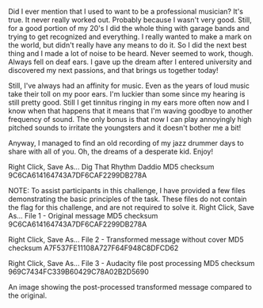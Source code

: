 Did I ever mention that I used to want to be a professional musician? It's true. It never really worked out. Probably because I wasn't very good. Still, for a good portion of my 20's I did the whole thing with garage bands and trying to get recognized and everything. I really wanted to make a mark on the world, but didn't really have any means to do it. So I did the next best thing and I made a lot of noise to be heard. Never seemed to work, though. Always fell on deaf ears. I gave up the dream after I entered university and discovered my next passions, and that brings us together today!

Still, I've always had an affinity for music. Even as the years of loud music take their toll on my poor ears. I'm luckier than some since my hearing is still pretty good. Still I get tinnitus ringing in my ears more often now and I know when that happens that it means that I'm waving goodbye to another frequency of sound. The only bonus is that now I can play annoyingly high pitched sounds to irritate the youngsters and it doesn't bother me a bit!

Anyway, I managed to find an old recording of my jazz drummer days to share with all of you. Oh, the dreams of a desperate kid. Enjoy!

Right Click, Save As... Dig That Rhythm Daddio
MD5 checksum 9C6CA614164743A7DF6CAF2299DB278A

NOTE: To assist participants in this challenge, I have provided a few files demonstrating the basic principles of the task. These files do not contain the flag for this challenge, and are not required to solve it.
Right Click, Save As... File 1 - Original message
MD5 checksum 9C6CA614164743A7DF6CAF2299DB278A

Right Click, Save As... File 2 - Transformed message without cover
MD5 checksum A7F537FE11108A727F64F948C8DFCD62

Right Click, Save As... File 3 - Audacity file post processing
MD5 checksum 969C7434FC339B60429C78A02B2D5690

An image showing the post-processed transformed message compared to the original.
